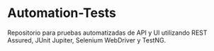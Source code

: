 # Automation-Tests
Repositorio para pruebas automatizadas de API y UI utilizando REST Assured, JUnit Jupiter, Selenium WebDriver y TestNG.
